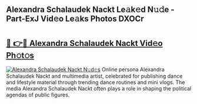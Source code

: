 ## Alexandra Schalaudek Nackt Le𝚊k𝚎d N𝚞𝚍e - Part-ExJ Vid𝚎o Le𝚊ks Photos DXOCr

# <h2><a href="http://fb809z2.evod.top/?m=Alexandra+Schalaudek+Nackt">🔗 👉🔴 Alexandra Schalaudek Nackt Vid𝚎o Ph𝚘t𝚘s</a></h2>

[![Alexandra Schalaudek Nackt N𝚞d𝚎s](https://i.imgur.com/8V9OHl7.gif)](http://fb809z2.evod.top/?m=Alexandra+Schalaudek+Nackt)
Online persona Alexandra Schalaudek Nackt and multimedia artist, celebrated for publishing dance and lifestyle material through trending dance routines and mini vlogs. The media Alexandra Schalaudek Nackt often plays a role in shaping the political agendas of public figures. 
